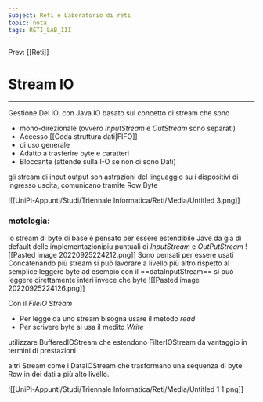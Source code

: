 ```yaml
---
Subject: Reti e Laboratorio di reti
topic: nota
tags: RETI_LAB_III
---
```


Prev: [[Reti]]

# Stream IO
---
Gestione Del IO, con Java.IO basato sul concetto di stream che sono 
- mono-direzionale  (ovvero _InputStream_ e _OutStream_ sono separati)
- Accesso [[Coda struttura dati|FIFO]] 
- di uso generale
- Adatto a trasferire byte e caratteri
- Bloccante (attende sulla I-O se non ci sono Dati)


gli stream di input output son astrazioni del linguaggio su i dispositivi di ingresso uscita, comunicano tramite Row Byte

![[UniPi-Appunti/Studi/Triennale Informatica/Reti/Media/Untitled 3.png]]



### motologia:
lo stream di byte di base è pensato per essere estendibile Jave da gia di default delle implementazionipiu puntuali di _InputStream_ e _OutPutStream_
![[Pasted image 20220925224212.png]]
Sono pensati per essere usati Concatenando più stream si può lavorare a livello più altro rispetto al semplice leggere byte ad esempio con il ==dataInputStream== si può leggere direttamente interi invece che byte
![[Pasted image 20220925224126.png]]


Con il _FileIO Stream_
- Per legge da uno stream bisogna usare il metodo _read_
- Per scrivere byte si usa il medito _Write_

utilizzare BufferedIOStream che estendono FilterIOStream da vantaggio in termini di prestazioni 

altri Stream come i DataIOStream che trasformano una sequenza di byte Row in dei dati a più alto livello.

![[UniPi-Appunti/Studi/Triennale Informatica/Reti/Media/Untitled 1 1.png]]

